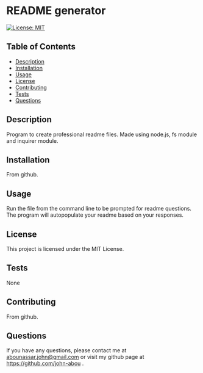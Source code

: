 # README generator

[![License: MIT](https://img.shields.io/badge/License-MIT-yellow.svg)](https://opensource.org/licenses/MIT)

## Table of Contents
- [Description](#description)
- [Installation](#installation)
- [Usage](#usage)
- [License](#license)
- [Contributing](#contributing)
- [Tests](#tests)
- [Questions](#questions)

## Description
Program to create professional readme files. Made using node.js, fs module and inquirer module.

## Installation
From github.

## Usage
Run the file from the command line to be prompted for readme questions. The program will autopopulate your readme based on your responses.

## License
This project is licensed under the MIT License.

## Tests
None

## Contributing
From github.

## Questions
If you have any questions, please contact me at abounassar.john@gmail.com or visit my github page at https://github.com/john-abou .

